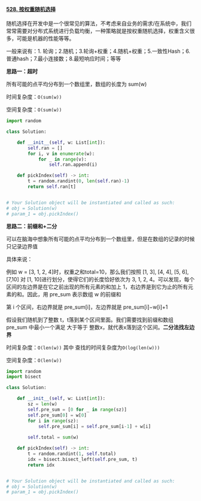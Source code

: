 #### [528. 按权重随机选择](https://leetcode-cn.com/problems/random-pick-with-weight/)

随机选择在开发中是一个很常见的算法，不考虑来自业务的需求/在系统中，我们常常需要对分布式系统进行负载均衡，一种策略就是按权重随机选择，权重含义很多，可能是机器的性能等等。

一般来说有：1. 轮询；2.随机；3.轮询+权重；4.随机+权重；5.一致性Hash；6.普通hash；7.最小连接数；8.最短响应时间；等等



**思路一：超时**

所有可能的点平均分布到一个数组里，数组的长度为 sum(w)

时间复杂度：`O(sum(w))`

空间复杂度：`O(sum(w))`

```python
import random

class Solution:

    def __init__(self, w: List[int]):
        self.ran = []
        for i, v in enumerate(w):
            for _ in range(v):
                self.ran.append(i)

    def pickIndex(self) -> int:
        t = random.randint(0, len(self.ran)-1)
        return self.ran[t]


# Your Solution object will be instantiated and called as such:
# obj = Solution(w)
# param_1 = obj.pickIndex()
```

**思路二：前缀和+二分**

可以在脑海中想象所有可能的点平均分布到一个数组里，但是在数组的记录的时候只记录边界值

具体来说：

例如 w = [3, 1, 2, 4]时，权重之和total=10，那么我们按照 [1, 3], [4, 4], [5, 6],[7,10] 对 [1, 10]进行划分，使得它们的长度恰好依次为 3, 1, 2, 4。可以发现，每个区间的左边界是在它之前出现的所有元素的和加上 1，右边界是到它为止的所有元素的和。因此，用 pre_sum 表示数组 w 的前缀和

第 i 个区间，右边界就是 pre_sum[i]，左边界就是 pre_sum[i]−w[i]+1

假设我们随机到了整数 t，t落到某个区间里面。我们需要找到前缀和数组 pre_sum 中最小一个满足 大于等于 整数x，就代表x落到这个区间。**二分法找左边界**

时间复杂度：`O(len(w))` 其中 查找的时间复杂度为`O(log(len(w)))`

空间复杂度：`O(len(w))`

```python
import random
import bisect

class Solution:

    def __init__(self, w: List[int]):
        sz = len(w)
        self.pre_sum = [0 for _ in range(sz)]
        self.pre_sum[0] = w[0]
        for i in range(sz):
            self.pre_sum[i] = self.pre_sum[i-1] + w[i]
        
        self.total = sum(w)

    def pickIndex(self) -> int:
        t = random.randint(1, self.total)
        idx = bisect.bisect_left(self.pre_sum, t)
        return idx


# Your Solution object will be instantiated and called as such:
# obj = Solution(w)
# param_1 = obj.pickIndex()
```

